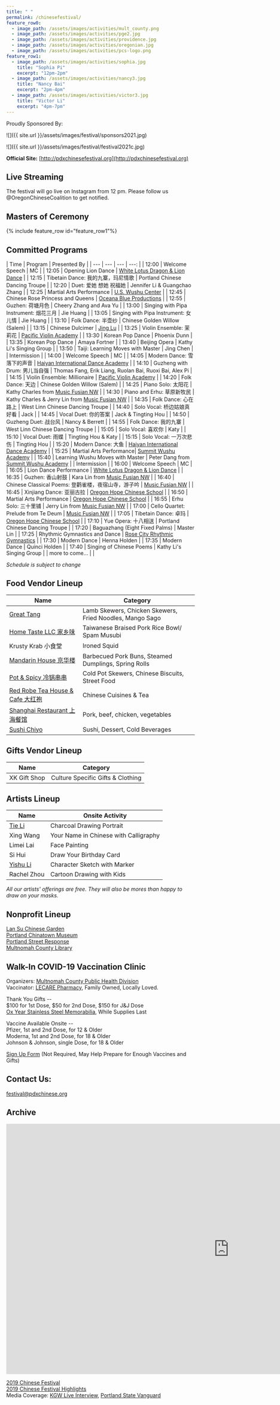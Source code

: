 ```yaml
---
title: " "
permalink: /chinesefestival/
feature_row0:
  - image_path: /assets/images/activities/mult_county.png
  - image_path: /assets/images/activities/pge2.jpg
  - image_path: /assets/images/activities/providence.jpg
  - image_path: /assets/images/activities/oregonian.jpg
  - image_path: /assets/images/activities/pcs-logo.png
feature_row1:
  - image_path: /assets/images/activities/sophia.jpg
    title: "Sophia Pi"
    excerpt: "12pm-2pm"
  - image_path: /assets/images/activities/nancy3.jpg
    title: "Nancy Bai"
    excerpt: "2pm-4pm"
  - image_path: /assets/images/activities/victor3.jpg
    title: "Victor Li"
    excerpt: "4pm-7pm"
---
```

Proudly Sponsored By:

![]({{ site.url }}/assets/images/festival/sponsors2021.jpg)

![]({{ site.url }}/assets/images/festival/festival2021c.jpg)

**Official Site:** [http://pdxchinesefestival.org](http://pdxchinesefestival.org)

## Live Streaming

The festival will go live on Instagram from 12 pm. Please follow us @OregonChineseCoalition to get notified.

## Masters of Ceremony

{% include feature_row id="feature_row1"%}

## Committed Programs  

| Time | Program | Presented By |
| --- | --- | --- | ---: |
| 12:00 | Welcome Speech | MC |
| 12:05 | Opening Lion Dance | [White Lotus Dragon & Lion Dance](https://www.whitelotusliondance.com/) |
| 12:15 | Tibetain Dance: 我的九寨，玛尼情歌 | Portland Chinese Dancing Troupe |
| 12:20 | Duet: 爱她 想她 祝福她 | Jennifer Li & Guangchao Zhang |
| 12:25 | Martial Arts Performance | [U.S. Wushu Center](https://uswushu.com/) |
| 12:45 | Chinese Rose Princess and Queens | [Oceana Blue Productions](http://oceanablueusa.com/) |
| 12:55 | Guzhen: 荷塘月色 | Cheery Zhang and Ava Yu |
| 13:00 | Singing with Pipa Instrument: 烟花三月 | Jie Huang |
| 13:05 | Singing with Pipa Instrument: 女儿情 | Jie Huang |
| 13:10 | Folk Dance: 半壶纱 | Chinese Golden Willow (Salem) |
| 13:15 | Chinese Dulcimer | [Jing Lu](http://www.jingluarts.com/) |
| 13:25 | Violin Ensemble: 茉莉花 | [Pacific Violin Academy](https://pacificviolinacademy.com/) |
| 13:30 | Korean Pop Dance | Phoenix Dunn |
| 13:35 | Korean Pop Dance | Amaya Fortner |
| 13:40 | Beijing Opera | Kathy Li's Singing Group |
| 13:50 | Taiji: Learning Moves with Master | Jing Chen |
| Intermission |
| 14:00 | Welcome Speech | MC |
| 14:05 | Modern Dance: 雪落下的声音 | [Haiyan International Dance Academy](http://www.haiyanballet.net/) |
| 14:10 | Guzheng with Drum: 男儿当自强 | Thomas Fang, Erik Liang, Ruolan Bai, Ruoxi Bai, Alex Pi |
| 14:15 | Violin Ensemble: Millionaire | [Pacific Violin Academy](https://pacificviolinacademy.com/) |
| 14:20 | Folk Dance: 天边 | Chinese Golden Willow (Salem) |
| 14:25 | Piano Solo: 太阳花 | Kathy Charles from [Music Fusian NW](https://www.facebook.com/musicfusiannw/) |
| 14:30 | Piano and Erhu: 草原新牧民 | Kathy Charles & Jerry Lin from [Music Fusian NW](https://www.facebook.com/musicfusiannw/) |
| 14:35 | Folk Dance: 心在路上 | West Linn Chinese Dancing Troupe |
| 14:40 | Solo Vocal: 桥边姑娘真好看 | Jack |
| 14:45 | Vocal Duet: 你的答案 | Jack & Tingting Hou |
| 14:50 | Guzheng Duet: 战台风 | Nancy & Berrett |
| 14:55 | Folk Dance: 我的九寨 | West Linn Chinese Dancing Troupe |
| 15:05 | Solo Vocal: 喜欢你 | Katy |
| 15:10 | Vocal Duet: 雨蝶 | Tingting Hou & Katy |
| 15:15 | Solo Vocal: 一万次悲伤 | Tingting Hou |
| 15:20 | Modern Dance: 大鱼 | [Haiyan International Dance Academy](http://www.haiyanballet.net/) |
| 15:25 | Martial Arts Performance| [Summit Wushu Academy](http://summitwushu.com/) |
| 15:40 | Learning Wushu Moves with Master | Peter Dang from [Summit Wushu Academy](http://summitwushu.com/) |
| Intermission |
| 16:00 | Welcome Speech | MC |
| 16:05 | Lion Dance Performance | [White Lotus Dragon & Lion Dance](https://www.whitelotusliondance.com/) |
| 16:35 | Guzhen: 香山射鼓 | Kara Lin from [Music Fusian NW](https://www.facebook.com/musicfusiannw/) |
| 16:40 | Chinese Classical Poems: 登鹳雀楼，夜宿山寺，游子吟 | [Music Fusian NW](https://www.facebook.com/musicfusiannw/) |
| 16:45 | Xinjiang Dance: 亚丽古拉 | [Oregon Hope Chinese School](http://www.oregon-hope.org) |
| 16:50 | Martial Arts Performance | [Oregon Hope Chinese School](http://www.oregon-hope.org) |
| 16:55 | Erhu Solo: 三十里铺 | Jerry Lin from [Music Fusian NW](https://www.facebook.com/musicfusiannw/) |
| 17:00 | Cello Quartet: Prelude from Te Deum | [Music Fusian NW](https://www.facebook.com/musicfusiannw/) |
| 17:05 | Tibetain Dance: 卓玛 | [Oregon Hope Chinese School](http://www.oregon-hope.org) |
| 17:10 | Yue Opera: 十八相送 | Portland Chinese Dancing Troupe |
| 17:20 | Baguazhang (Eight Fixed Palms) | Master Lin |
| 17:25 | Rhythmic Gymnastics and Dance | [Rose City Rhythmic Gymnastics](https://www.rosecityrhythmic.com/) |
| 17:30 | Modern Dance | Henna Holden |
| 17:35 | Modern Dance | Quinci Holden |
| 17:40 | Singing of Chinese Poems | Kathy Li's Singing Group |
| more to come... | |

*Schedule is subject to change*

## Food Vendor Lineup

| Name | Category |
| --- | --- |
| [Great Tang](http://greattang.gt/) | Lamb Skewers, Chicken Skewers, Fried Noodles, Mango Sago |
| [Home Taste LLC 家乡味](http://www.hometaste.org/) | Taiwanese Braised Pork Rice Bowl/ Spam Musubi |
| Krusty Krab 小食堂 | Ironed Squid |
| [Mandarin House 京华楼](https://www.mandarinhouse97204.com/) | Barbecued Pork Buns, Steamed Dumplings, Spring Rolls |
| [Pot & Spicy 冷锅串串](https://potspicytogo.com/) | Cold Pot Skewers, Chinese Biscuits, Street Food |
| [Red Robe Tea House & Cafe 大红袍](http://redrobeteahouse.com/)| Chinese Cuisines & Tea |
| [Shanghai Restaurant 上海餐馆](http://www.shfood.us/) | Pork, beef, chicken, vegetables |
| [Sushi Chiyo](https://www.sushichiyo.com/sushi-restaurant-beaverton) | Sushi, Dessert, Cold Beverages |

## Gifts Vendor Lineup

| Name | Category |
| --- | --- |
| XK Gift Shop | Culture Specific Gifts & Clothing |

## Artists Lineup

| Name | Onsite Activity |
| --- | --- |
| [Tie Li](https://www.litiefineart.com/) | Charcoal Drawing Portrait |
| Xing Wang | Your Name in Chinese with Calligraphy |
| Limei Lai | Face Painting |
| Si Hui | Draw Your Birthday Card |
| [Yishu Li](https://www.yidrawing.com/) | Character Sketch with Marker |
| Rachel Zhou | Cartoon Drawing with Kids |

*All our artists' offerings are free. They will also be mores than happy to draw on your masks.*

## Nonprofit Lineup

[Lan Su Chinese Garden](https://lansugarden.org/)  
[Portland Chinatown Museum](https://www.portlandchinatownmuseum.org/)  
[Portland Street Response](https://www.portland.gov/streetresponse)  
[Multnomah County Library](https://multcolib.org/file/1571)

## Walk-In COVID-19 Vaccination Clinic

Organizers: [Multnomah County Public Health Division](https://www.multco.us/health)  
Vaccinator: [LECARE Pharmacy](https://www.lecarepharmacy.com/), Family Owned, Locally Loved.  

Thank You Gifts --  
$100 for 1st Dose, $50 for 2nd Dose, $150 for J&J Dose  
[Ox Year Stainless Steel Memorabilia](/assets/images/activities/ox.jpg), While Supplies Last  

Vaccine Available Onsite --  
Pfizer, 1st and 2nd Dose, for 12 & Older  
Moderna, 1st and 2nd Dose, for 18 & Older  
Johnson & Johnson, single Dose, for 18 & Older  

[Sign Up Form](https://docs.google.com/forms/d/e/1FAIpQLScYnT81RswCNSO1zroOldu7wnUtktDQOPNCYDhzoMRiZvZiBw/viewform?usp=sf_link) (Not Required, May Help Prepare for Enough Vaccines and Gifts)

## Contact Us:

[festival@pdxchinese.org](mailto:festival@pdxchinese.org)  

## Archive

<iframe width="1189" height="669" src="https://www.youtube.com/embed/hOMUih0WrLQ" frameborder="0" allow="accelerometer; autoplay; encrypted-media; gyroscope; picture-in-picture" allowfullscreen></iframe>

[2019 Chinese Festival](http://pdxchinese.org/chinesefestival/chinesefestival_2019/)  
[2019 Chinese Festival Highlights](http://pdxchinese.org/chinese-festival-2019/)  
Media Coverage: [KGW Live Interview](https://www.kgw.com/video/life/first-ever-pdx-chinese-festival-on-the-square/283-21872975-6fee-4122-83d1-a83449b083f5), [Portland State Vanguard](https://psuvanguard.com/oregon-chinese-coalition-hosts-chinese-festival/)
